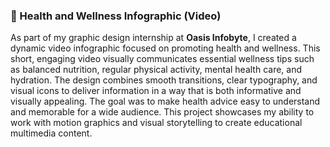### 🌿 Health and Wellness Infographic (Video)

As part of my graphic design internship at **Oasis Infobyte**, I created a dynamic video infographic focused on promoting health and wellness. This short, engaging video visually communicates essential wellness tips such as balanced nutrition, regular physical activity, mental health care, and hydration. The design combines smooth transitions, clear typography, and visual icons to deliver information in a way that is both informative and visually appealing. The goal was to make health advice easy to understand and memorable for a wide audience. This project showcases my ability to work with motion graphics and visual storytelling to create educational multimedia content.
